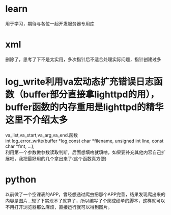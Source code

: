 # learn
用于学习，期待与各位一起开发服务器专用库
# xml
删除了，思考了下不是太实用，多次指针后不适合处理实际问题，指针创建过多
# log_write利用va宏动态扩充错误日志函数（buffer部分直接拿lighttpd的用），buffer函数的内存重用是lighttpd的精华这里不介绍太多
va_list,va_start,va_arg,va_end.函数  
int log_error_write(buffer *log,const char *filename, unsigned int line, const char *fmt, ...);  
利用第一个参数做参数读取判断，后面想填啥就填啥，如果要补充其他内容自己扩展吧，我把最好用的几个拿出来了(这个函数真方便)
# python
以前做了一个空课表的APP，曾经想通过爬虫把那个APP完善，结果发现爬出来的内容是图片...想了下实现不了就算了，所以编写了个爬成绩单的脚本，这样就可以不用打开浏览器那么麻烦，直接运行就可以得到图片。
